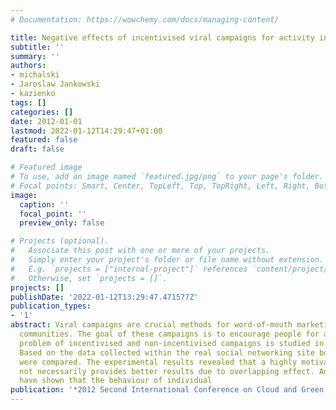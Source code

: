 ```yaml
---
# Documentation: https://wowchemy.com/docs/managing-content/

title: Negative effects of incentivised viral campaigns for activity in social networks
subtitle: ''
summary: ''
authors:
- michalski
- Jaroslaw Jankowski
- kazienko
tags: []
categories: []
date: 2012-01-01
lastmod: 2022-01-12T14:29:47+01:00
featured: false
draft: false

# Featured image
# To use, add an image named `featured.jpg/png` to your page's folder.
# Focal points: Smart, Center, TopLeft, Top, TopRight, Left, Right, BottomLeft, Bottom, BottomRight.
image:
  caption: ''
  focal_point: ''
  preview_only: false

# Projects (optional).
#   Associate this post with one or more of your projects.
#   Simply enter your project's folder or file name without extension.
#   E.g. `projects = ["internal-project"]` references `content/project/deep-learning/index.md`.
#   Otherwise, set `projects = []`.
projects: []
publishDate: '2022-01-12T13:29:47.471577Z'
publication_types:
- '1'
abstract: Viral campaigns are crucial methods for word-of-mouth marketing in social
  communities. The goal of these campaigns is to encourage people for activity. The
  problem of incentivised and non-incentivised campaigns is studied in the paper.
  Based on the data collected within the real social networking site both approaches
  were compared. The experimental results revealed that a highly motivated campaign
  not necessarily provides better results due to overlapping effect. Additional studies
  have shown that the behaviour of individual
publication: '*2012 Second International Conference on Cloud and Green Computing*'
---
```

